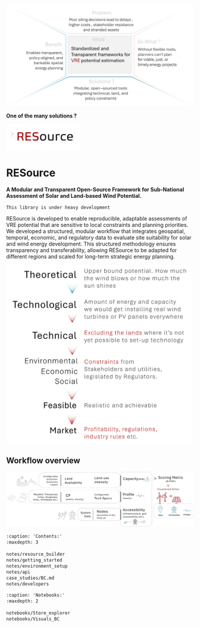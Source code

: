 <img src="_static/Issue_msg_box.png" alt="Issue" width="600"/>


__One of the many solutions ?__

<img src="_static/RESource_logo_2025.07.jpg" alt="RESource logo" width="200"/>

# RESource 

__A Modular and Transparent Open-Source Framework for Sub-National Assessment of Solar and Land-based Wind Potential.__

```{warning}
This library is under heavy development
```

RESource is developed to enable reproducible, adaptable assessments of VRE potential that are sensitive to local constraints and planning priorities. We developed a structured, modular workflow that integrates geospatial, temporal, economic, and regulatory data to evaluate site suitability for solar and wind energy development. This structured methodology ensures transparency and transferability, allowing RESource to be adapted for different regions and scaled for long-term strategic energy planning.

<img src="_static/assessment_steps.jpg" alt="assessment_steps" width="500"/>

## Workflow overview
<img src="_static/high_level_workflow.jpg" alt="high_level_workflow" width="900"/>


```{toctree}
:caption: 'Contents:'
:maxdepth: 3

notes/resource_builder
notes/getting_started
notes/environment_setup
notes/api
case_studies/BC.md
notes/developers
```

```{toctree}
:caption: 'Notebooks:'
:maxdepth: 2

notebooks/Store_explorer
notebooks/Visuals_BC
```
